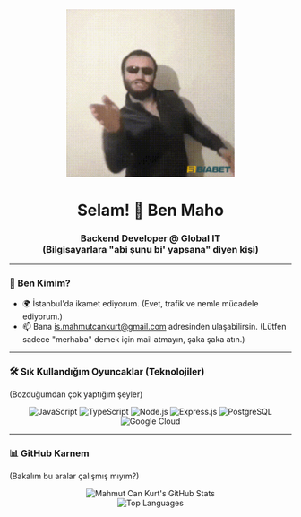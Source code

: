 <div id="header" align="center">
  <img src="aykut-elmas.gif" width="300"/>
</div>

<h1 align="center">
  Selam! 👋 Ben Maho
</h1>
<h3 align="center">
  Backend Developer @ Global IT
  <br>
  (Bilgisayarlara "abi şunu bi' yapsana" diyen kişi)
</h3>

---

### 🤔 Ben Kimim?

* 🌍 İstanbul'da ikamet ediyorum. (Evet, trafik ve nemle mücadele ediyorum.)
* 📫 Bana [is.mahmutcankurt@gmail.com](mailto:is.mahmutcankurt@gmail.com) adresinden ulaşabilirsin. (Lütfen sadece "merhaba" demek için mail atmayın, şaka şaka atın.)

---

### 🛠️ Sık Kullandığım Oyuncaklar (Teknolojiler)

(Bozduğumdan çok yaptığım şeyler)

<div align="center">
  <img src="https://img.shields.io/badge/JavaScript-F7DF1E?style=for-the-badge&logo=javascript&logoColor=black" alt="JavaScript"/>
  <img src="https://img.shields.io/badge/TypeScript-3178C6?style=for-the-badge&logo=typescript&logoColor=white" alt="TypeScript"/>
  <img src="https://img.shields.io/badge/Node.js-339933?style=for-the-badge&logo=node.js&logoColor=white" alt="Node.js"/>
  <img src="https://img.shields.io/badge/Express.js-000000?style=for-the-badge&logo=express&logoColor=white" alt="Express.js"/>
  <img src="https://img.shields.io/badge/PostgreSQL-4169E1?style=for-the-badge&logo=postgresql&logoColor=white" alt="PostgreSQL"/>
  <img src="https://img.shields.io/badge/Google_Cloud-4285F4?style=for-the-badge&logo=googlecloud&logoColor=white" alt="Google Cloud"/>
</div>

---

### 📊 GitHub Karnem

(Bakalım bu aralar çalışmış mıyım?)

<div align="center">
  
  <img src="https://github-readme-stats.vercel.app/api?username=GrandMasterMaho&show_icons=true&theme=tokyonight&include_all_commits=true&count_private=true" alt="Mahmut Can Kurt's GitHub Stats"/>
  
  <br/>
  
  <img src="https://github-readme-stats.vercel.app/api/top-langs/?username=mahmutcankurt&layout=compact&theme=tokyonight" alt="Top Languages"/>
  
</div>
